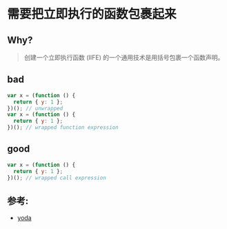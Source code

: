 # 需要把立即执行的函数包裹起来

## Why?

> 创建一个立即执行函数 (IIFE) 的一个通用技术是用括号包裹一个函数声明。

## bad

```js
var x = (function () {
  return { y: 1 };
})(); // unwrapped
var x = (function () {
  return { y: 1 };
})(); // wrapped function expression
```

## good

```js
var x = (function () {
  return { y: 1 };
})(); // wrapped call expression
```

## 参考:

- [yoda](https://eslint.org/docs/rules/yoda)
